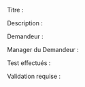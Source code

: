 Titre :

Description :

Demandeur :

Manager du Demandeur :

Test effectués : 

Validation requise : 
